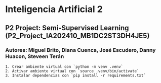 # Inteligencia Artificial 2
## P2 Project: Semi-Supervised Learning (P2_Project_IA202410_MB1DC2ST3DH4JE5)
### Autores: Miguel Brito, Diana Cuenca, José Escudero, Danny Huacon, Steveen Terán

```
1. Crear ambiente virtual con `python -m venv .venv`
2. Activar ambiente virtual con `source .venv/bin/activate`
3. Instalar dependencias con `pip install -r requirements.txt`
```
